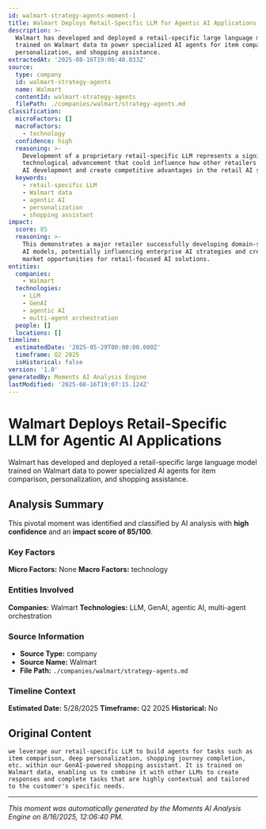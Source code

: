 ```yaml
---
id: walmart-strategy-agents-moment-1
title: Walmart Deploys Retail-Specific LLM for Agentic AI Applications
description: >-
  Walmart has developed and deployed a retail-specific large language model
  trained on Walmart data to power specialized AI agents for item comparison,
  personalization, and shopping assistance.
extractedAt: '2025-08-16T19:06:40.033Z'
source:
  type: company
  id: walmart-strategy-agents
  name: Walmart
  contentId: walmart-strategy-agents
  filePath: ./companies/walmart/strategy-agents.md
classification:
  microFactors: []
  macroFactors:
    - technology
  confidence: high
  reasoning: >-
    Development of a proprietary retail-specific LLM represents a significant
    technological advancement that could influence how other retailers approach
    AI development and create competitive advantages in the retail AI space.
  keywords:
    - retail-specific LLM
    - Walmart data
    - agentic AI
    - personalization
    - shopping assistant
impact:
  score: 85
  reasoning: >-
    This demonstrates a major retailer successfully developing domain-specific
    AI models, potentially influencing enterprise AI strategies and creating new
    market opportunities for retail-focused AI solutions.
entities:
  companies:
    - Walmart
  technologies:
    - LLM
    - GenAI
    - agentic AI
    - multi-agent orchestration
  people: []
  locations: []
timeline:
  estimatedDate: '2025-05-29T00:00:00.000Z'
  timeframe: Q2 2025
  isHistorical: false
version: '1.0'
generatedBy: Moments AI Analysis Engine
lastModified: '2025-08-16T19:07:15.124Z'
---
```

# Walmart Deploys Retail-Specific LLM for Agentic AI Applications

Walmart has developed and deployed a retail-specific large language model trained on Walmart data to power specialized AI agents for item comparison, personalization, and shopping assistance.

## Analysis Summary

This pivotal moment was identified and classified by AI analysis with **high confidence** and an **impact score of 85/100**.

### Key Factors

**Micro Factors:** None
**Macro Factors:** technology

### Entities Involved

**Companies:** Walmart
**Technologies:** LLM, GenAI, agentic AI, multi-agent orchestration



### Source Information

- **Source Type:** company
- **Source Name:** Walmart
- **File Path:** `./companies/walmart/strategy-agents.md`

### Timeline Context

**Estimated Date:** 5/28/2025
**Timeframe:** Q2 2025
**Historical:** No

## Original Content

```
we leverage our retail-specific LLM to build agents for tasks such as item comparison, deep personalization, shopping journey completion, etc. within our GenAI-powered shopping assistant. It is trained on Walmart data, enabling us to combine it with other LLMs to create responses and complete tasks that are highly contextual and tailored to the customer's specific needs.
```

---

*This moment was automatically generated by the Moments AI Analysis Engine on 8/16/2025, 12:06:40 PM.*
